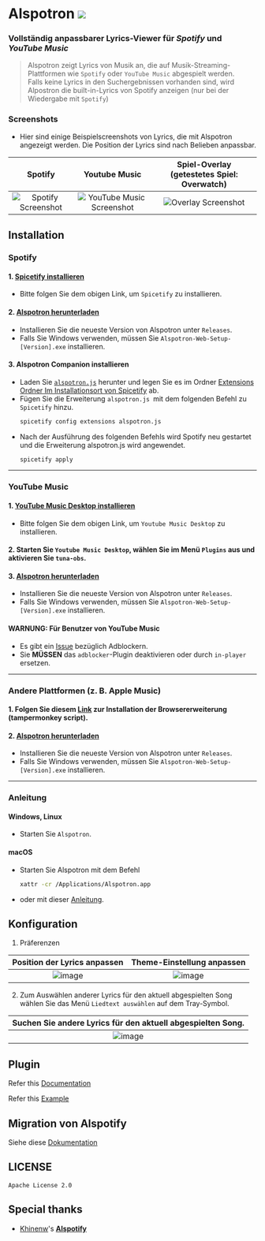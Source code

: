 # Alspotron <a href="https://github.com/organization/alspotron/releases/latest"><img src="https://img.shields.io/github/downloads/organization/alspotron/total.svg"/></a>

### Vollständig anpassbarer Lyrics-Viewer für *Spotify* und *YouTube Music* 

> Alspotron zeigt Lyrics von Musik an, die auf Musik-Streaming-Plattformen wie `Spotify` oder `YouTube Music` abgespielt werden. \
> Falls keine Lyrics in den Suchergebnissen vorhanden sind, wird Alpostron die built-in-Lyrics von Spotify anzeigen (nur bei der Wiedergabe mit `Spotify`)

### Screenshots

-   Hier sind einige Beispielscreenshots von Lyrics, die mit Alspotron angezeigt werden. Die Position der Lyrics sind nach Belieben anpassbar.

|                        Spotify                         |                                                        Youtube Music                                                        |                                         Spiel-Overlay (getestetes Spiel: Overwatch)                                         |
|:------------------------------------------------------:|:---------------------------------------------------------------------------------------------------------------------------:|:---------------------------------------------------------------------------------------------------------------------:|
| ![Spotify Screenshot](https://i.imgur.com/0JJMhaU.png) | ![YouTube Music Screenshot](https://github.com/organization/alspotron/assets/16558115/fc22323e-d0b2-4abc-882e-2281c13f4cf4) | ![Overlay Screenshot](https://github.com/organization/alspotron/assets/16558115/7bb95071-b8f7-45e1-af59-02e1586d5dcc) |

## Installation

### Spotify

#### 1.  [Spicetify installieren](https://github.com/khanhas/spicetify-cli)

  -   Bitte folgen Sie dem obigen Link, um `Spicetify` zu installieren.

#### 2.  [Alspotron herunterladen](https://github.com/organization/alspotron/releases)

  -   Installieren Sie die neueste Version von Alspotron unter `Releases`.
  -   Falls Sie Windows verwenden, müssen Sie `Alspotron-Web-Setup-[Version].exe` installieren.

#### 3.  Alspotron Companion installieren

  -   Laden Sie [`alspotron.js`](https://powernukkit.github.io/DownGit/#/home?directFile=1&url=https://github.com/organization/alspotron/blob/master/extensions/alspotron.js) herunter und legen Sie es im Ordner [Extensions Ordner Im Installationsort von Spicetify](https://spicetify.app/docs/advanced-usage/extensions/) ab.
  -   Fügen Sie die Erweiterung `alspotron.js `mit dem folgenden Befehl zu `Spicetify` hinzu.
      ```bash
      spicetify config extensions alspotron.js
      ```
  -   Nach der Ausführung des folgenden Befehls wird Spotify neu gestartet und die Erweiterung alspotron.js wird angewendet.
      ```bash
      spicetify apply
      ``` 

---

### YouTube Music

#### 1.  [YouTube Music Desktop installieren](https://github.com/th-ch/youtube-music/releases)

  -   Bitte folgen Sie dem obigen Link, um `Youtube Music Desktop` zu installieren.

#### 2.  Starten Sie `Youtube Music Desktop`, wählen Sie im Menü `Plugins` aus und aktivieren Sie `tuna-obs`.

#### 3.  [Alspotron herunterladen](https://github.com/organization/alspotron/releases)

  -   Installieren Sie die neueste Version von Alspotron unter `Releases`.
  -   Falls Sie Windows verwenden, müssen Sie `Alspotron-Web-Setup-[Version].exe` installieren.

#### WARNUNG: Für Benutzer von YouTube Music

- Es gibt ein [Issue](https://github.com/organization/alspotron/issues/1) bezüglich Adblockern.
- Sie **MÜSSEN** das `adblocker`-Plugin deaktivieren oder durch `in-player` ersetzen.

---

### Andere Plattformen (z. B. Apple Music)

#### 1. Folgen Sie diesem [Link](https://github.com/univrsal/tuna) zur Installation der Browsererweiterung (tampermonkey script).
#### 2.  [Alspotron herunterladen](https://github.com/organization/alspotron/releases)
  -   Installieren Sie die neueste Version von Alspotron unter `Releases`.
  -   Falls Sie Windows verwenden, müssen Sie `Alspotron-Web-Setup-[Version].exe` installieren.

---

### Anleitung

#### Windows, Linux

-   Starten Sie `Alspotron`.

#### macOS

-   Starten Sie Alspotron mit dem Befehl
    ```bash
    xattr -cr /Applications/Alspotron.app
    ```
-   oder mit dieser [Anleitung](https://www.macworld.com/article/672947/how-to-open-a-mac-app-from-an-unidentified-developer.html).

## Konfiguration

1.  Präferenzen

|                                        Position der Lyrics anpassen                                         |                                         Theme-Einstellung anpassen                                         |
|:--------------------------------------------------------------------------------------------------------:|:--------------------------------------------------------------------------------------------------------:|
| ![image](https://github.com/organization/alspotron/assets/16558115/28b64547-70df-4c32-9ee4-df8528be9f72) | ![image](https://github.com/organization/alspotron/assets/16558115/2f8b3420-c235-4747-8a68-79ee46d85e45) |

2.  Zum Auswählen anderer Lyrics für den aktuell abgespielten Song wählen Sie das Menü `Liedtext auswählen` auf dem Tray-Symbol.

|                         Suchen Sie andere Lyrics für den aktuell abgespielten Song.                         |
|:--------------------------------------------------------------------------------------------------------:|
| ![image](https://github.com/organization/alspotron/assets/16558115/1de5703a-1bde-4152-8c17-092463750246) |

## Plugin
Refer this [Documentation](https://github.com/organization/alspotron/wiki/Plugin)

Refer this [Example](https://github.com/organization/alspotron/tree/master/example/alspotron-plugin)

## Migration von Alspotify

Siehe diese [Dokumentation](https://github.com/organization/alspotron/blob/master/MIGRATION_FROM_ALSPOTIFY.md)

## LICENSE

`Apache License 2.0`

## Special thanks

-   [Khinenw](https://github.com/HelloWorld017)'s **[Alspotify](https://github.com/HelloWorld017/alspotify)**
